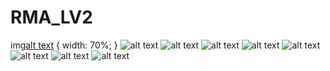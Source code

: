 # RMA_LV2
img[alt text](https://github.com/hydro1337x/RMA_LV2/blob/master/1.PNG) {
  width: 70%;
}
![alt text](https://github.com/hydro1337x/RMA_LV2/blob/master/2.PNG)
![alt text](https://github.com/hydro1337x/RMA_LV2/blob/master/3.PNG)
![alt text](https://github.com/hydro1337x/RMA_LV2/blob/master/4.PNG)
![alt text](https://github.com/hydro1337x/RMA_LV2/blob/master/5.PNG)
![alt text](https://github.com/hydro1337x/RMA_LV2/blob/master/6.PNG)
![alt text](https://github.com/hydro1337x/RMA_LV2/blob/master/7.PNG)
![alt text](https://github.com/hydro1337x/RMA_LV2/blob/master/8.PNG)
![alt text](https://github.com/hydro1337x/RMA_LV2/blob/master/9.PNG)
